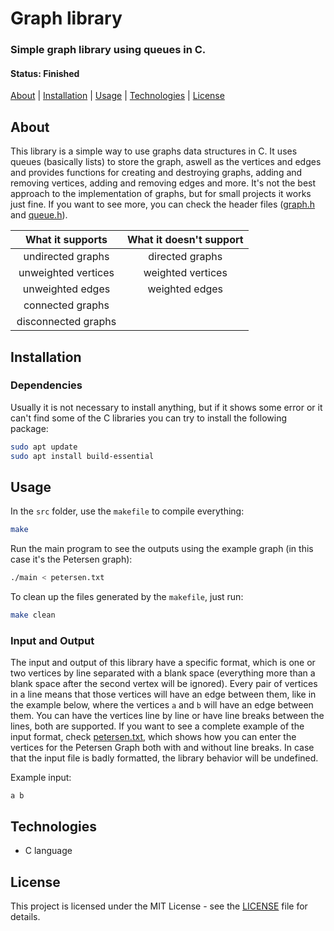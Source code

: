 # Graph library

### Simple graph library using queues in C.

#### Status: Finished

[About](#about) | [Installation](#installation) | [Usage](#usage) | [Technologies](#technologies) | [License](#license)

## About

This library is a simple way to use graphs data structures in C. It uses queues (basically lists) to store the graph, aswell as the vertices and edges and provides functions for creating and destroying graphs, adding and removing vertices, adding and removing edges and more. It's not the best approach to the implementation of graphs, but for small projects it works just fine. If you want to see more, you can check the header files ([graph.h](src/graph.h) and [queue.h](src/queue.h)).

|  What it supports  | What it doesn't support |
| :-----------------: | :---------------------: |
| undirected graphs   | directed graphs         |
| unweighted vertices | weighted vertices       |
| unweighted edges    | weighted edges          |
| connected graphs    |
| disconnected graphs |

## Installation

### Dependencies

Usually it is not necessary to install anything, but if it shows some error or it can't find some of the C libraries you can try to install the following package:

```bash
sudo apt update
sudo apt install build-essential
```

## Usage

In the `src` folder, use the `makefile` to compile everything:
```bash
make
```

Run the main program to see the outputs using the example graph (in this case it's the Petersen graph):
```bash
./main < petersen.txt
```

To clean up the files generated by the `makefile`, just run:
```bash
make clean
```

### Input and Output

The input and output of this library have a specific format, which is one or two vertices by line separated with a blank space (everything more than a blank space after the second vertex will be ignored). Every pair of vertices in a line means that those vertices will have an edge between them, like in the example below, where the vertices `a` and `b` will have an edge between them. You can have the vertices line by line or have line breaks between the lines, both are supported. If you want to see a complete example of the input format, check [petersen.txt](src/petersen.txt), which shows how you can enter the vertices for the Petersen Graph both with and without line breaks. In case that the input file is badly formatted, the library behavior will be undefined.

Example input:
```
a b
```

## Technologies

- C language

## License

This project is licensed under the MIT License - see the [LICENSE](LICENSE) file for details.